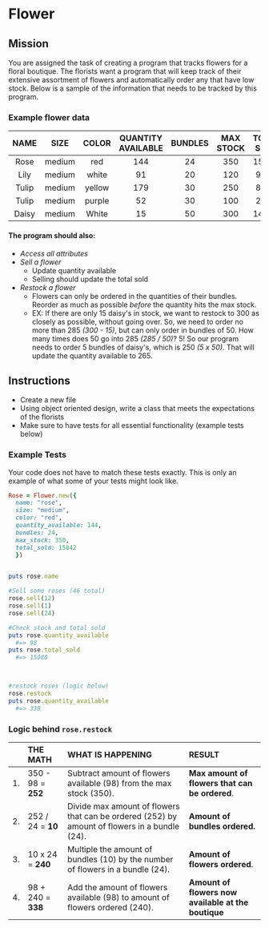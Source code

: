 # Flower

## Mission

You are assigned the task of creating a program that tracks flowers for a floral boutique. The florists want a program that will keep track of their extensive assortment of flowers and automatically order any that have low stock. Below is a sample of the information that needs to be tracked by this program.

### Example flower data

| NAME     |     SIZE   |  COLOR | QUANTITY AVAILABLE |  BUNDLES | MAX STOCK | TOTAL SOLD |
| :-------: | :-------: | :----: | :----: | :----: | :----: | :----: |
| Rose       | medium |   red    |  144  | 24 | 350 | 15042 |
| Lily       | medium |  white   |  91   | 20 | 120 | 9241  |
| Tulip      | medium |  yellow  |  179  | 30 | 250 | 8350  |
| Tulip      | medium |  purple  |  52   | 30 | 100 | 2558  |
| Daisy      | medium |  White   |  15   | 50 | 300 | 14839 |


#### The program should also:

- *Access all attributes*
- *Sell a flower*
  - Update quantity available
  - Selling should update the total sold
- *Restock a flower*
  - Flowers can only be ordered in the quantities of their bundles. Reorder as much as possible _before_ the quantity hits the max stock.
  - EX: If there are only 15 daisy's in stock, we want to restock to 300 as closely as possible, without going over. So, we need to order no more than 285 _(300 - 15)_, but can only order in bundles of 50. How many times does 50 go into 285 _(285 / 50)_? 5! So our program needs to order 5 bundles of daisy's, which is 250 _(5 x 50)_. That will update the quantity available to 265.



## Instructions

- Create a new file
- Using object oriented design, write a class that meets the expectations of the florists
- Make sure to have tests for all essential functionality (example tests below)


### Example Tests
Your code does not have to match these tests exactly. This is only an example of what some of your tests might look like.

```ruby
Rose = Flower.new({
  name: "rose",
  size: "medium",
  color: "red",
  quantity_available: 144,
  bundles: 24,
  max_stock: 350,
  total_sold: 15042  
  })


puts rose.name

#Sell some roses (46 total)
rose.sell(12)
rose.sell(1)
rose.sell(24)

#Check stock and total sold
puts rose.quantity_available
  #=> 98
puts rose.total_sold
  #=> 15088



#restock roses (logic below)
rose.restock
puts rose.quantity_available
  #=> 338
```

### Logic behind `rose.restock`

|     |   THE MATH   |  WHAT IS HAPPENING | RESULT |
| :------- | :------ | :------ | :------ |
| 1. | 350 - 98 = __252__| Subtract amount of flowers available (98) from the max stock (350).  | __Max amount of flowers that can be ordered__. |
| 2. | 252 / 24 = __10__ | Divide max amount of flowers that can be ordered (252) by amount of flowers in a bundle (24). |  __Amount of bundles ordered.__ |
| 3. | 10 x 24 = __240__ | Multiple the amount of bundles (10) by the number of flowers in a bundle (24).  |   __Amount of flowers ordered__. |
| 4. | 98 + 240 = __338__ | Add the amount of flowers available (98) to amount of flowers ordered (240).  |  __Amount of flowers now available at the boutique__ |
